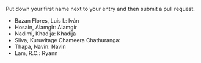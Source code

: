 Put down your first name next to your entry and then submit a pull request.
- Bazan Flores, Luis I.: Iván
- Hosain, Alamgir: Alamgir
- Nadimi, Khadija: Khadija
- Silva, Kuruvitage Chameera Chathuranga:
- Thapa, Navin: Navin
- Lam, R.C.: Ryann
